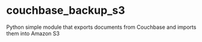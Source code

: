 couchbase_backup_s3
===================

Python simple module that exports documents from Couchbase and imports them into Amazon S3  